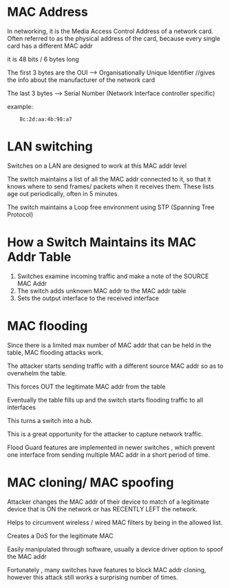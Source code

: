 
# MAC Address

In networking, it is the Media Access Control Address of a network card. 
Often referred to as the physical address of the card, because every single card has a different MAC addr

it is 48 bits / 6 bytes long

The first 3 bytes are the OUI --> Organisationally Unique Identifier 
//gives the info about the manufacturer of the network card

The last 3 bytes --> Serial Number (Network Interface controller specific)

example:

		8c:2d:aa:4b:98:a7


# LAN switching

Switches on a LAN are designed to work at this MAC addr level

The switch maintains a list of all the MAC addr connected to it, so that it knows where to send frames/ packets when it receives them. These lists age out periodically, often in 5 minutes.

The switch maintains a Loop free environment using STP (Spanning Tree Protocol)


# How a Switch Maintains its MAC Addr Table

1. Switches examine incoming traffic and make a note of the SOURCE MAC Addr
2. The switch adds unknown MAC addr to the MAC addr table
3. Sets the output interface to the received interface


# MAC flooding

Since there is a limited max number of MAC addr that can be held in the table, MAC flooding attacks work.

The attacker starts sending traffic with a different source MAC addr so as to overwhelm the table.

This forces OUT the legitimate MAC addr from the table

Eventually the table fills up and the switch starts flooding traffic to all interfaces

This turns a switch into a hub.

This is a great opportunity for the attacker to capture network traffic.

Flood Guard features are implemented in newer switches , which prevent one interface from sending multiple MAC addr in a short period of time.

# MAC cloning/ MAC spoofing

Attacker changes the MAC addr of their device to match of a legitimate device that is ON the network or has RECENTLY LEFT the network.

Helps to circumvent wireless / wired MAC filters by being in the allowed list.

Creates a DoS for the legitimate MAC

Easily manipulated through software, usually a device driver option to spoof the MAC addr

Fortunately , many switches have features to block MAC addr cloning, however this attack still works a surprising number of times.






